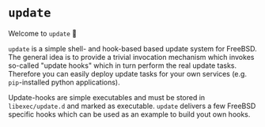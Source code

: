 # `update`

Welcome to `update` 🎉

`update` is a simple shell- and hook-based based update system for FreeBSD. The general idea is to provide a trivial
invocation  mechanism which invokes so-called "update hooks" which in turn perform the real update tasks. Therefore you
can easily deploy update tasks for your own services (e.g. `pip`-installed python applications).

Update-hooks are simple executables and must be stored in `libexec/update.d` and marked as executable. `update` delivers
a few FreeBSD specific hooks which can be used as an example to build yout own hooks.
